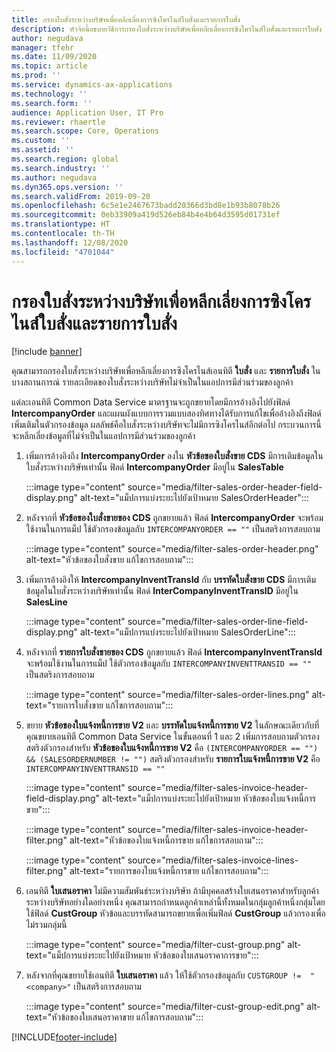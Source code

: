 ```yaml
---
title: กรองใบสั่งระหว่างบริษัทเพื่อหลีกเลี่ยงการซิงโครไนส์ใบสั่งและรายการใบสั่ง
description: หัวจ้อนี้อธบายวิธีการกรองใบสั่งระหว่างบริษัทเพื่อหลีกเลี่ยงการซิงโครไนส์ใบสั่งและรายการใบสั่ง
author: negudava
manager: tfehr
ms.date: 11/09/2020
ms.topic: article
ms.prod: ''
ms.service: dynamics-ax-applications
ms.technology: ''
ms.search.form: ''
audience: Application User, IT Pro
ms.reviewer: rhaertle
ms.search.scope: Core, Operations
ms.custom: ''
ms.assetid: ''
ms.search.region: global
ms.search.industry: ''
ms.author: negudava
ms.dyn365.ops.version: ''
ms.search.validFrom: 2019-09-20
ms.openlocfilehash: 6c5e1e2467673badd20366d3bd8e1b93b8078b26
ms.sourcegitcommit: 0eb33909a419d526eb84b4e4b64d3595d01731ef
ms.translationtype: HT
ms.contentlocale: th-TH
ms.lasthandoff: 12/08/2020
ms.locfileid: "4701044"
---
```

# <a name="filter-intercompany-orders-to-avoid-synchronizing-orders-and-orderlines"></a>กรองใบสั่งระหว่างบริษัทเพื่อหลีกเลี่ยงการซิงโครไนส์ใบสั่งและรายการใบสั่ง

[!include [banner](../../includes/banner.md)]

คุณสามารถกรองใบสั่งระหว่างบริษัทเพื่อหลีกเลี่ยงการซิงโครไนส์เอนทิตี **ใบสั่ง** และ **รายการใบสั่ง** ในบางสถานการณ์ รายละเอียดของใบสั่งระหว่างบริษัทไม่จำเป็นในแอปการมีส่วนร่วมของลูกค้า

แต่ละเอนทิตี Common Data Service มาตรฐานจะถูกขยายโดยมีการอ้างอิงไปยังฟิลด์ **IntercompanyOrder** และแผนผังแบบการรวมแบบสองทิศทางได้รับการแก้ไขเพื่ออ้างอิงถึงฟิลด์เพิ่มเติมในตัวกรองข้อมูล ผลลัพธ์คือใบสั่งระหว่างบริษัทจะไม่มีการซิงโครไนส์อีกต่อไป กระบวนการนี้จะหลีกเลี่ยงข้อมูลที่ไม่จำเป็นในแอปการมีส่วนร่วมของลูกค้า

1. เพิ่มการอ้างอิงถึง **IntercompanyOrder** ลงใน **หัวข้อของใบสั่งขาย CDS** มีการเติมข้อมูลในใบสั่งระหว่างบริษัทเท่านั้น ฟิลด์ **IntercompanyOrder** มีอยู่ใน **SalesTable**

    :::image type="content" source="media/filter-sales-order-header-field-display.png" alt-text="แม็ปการแบ่งระยะไปยังเป้าหมาย SalesOrderHeader":::
    
2. หลังจากที่ **หัวข้อของใบสั่งขายของ CDS** ถูกขยายแล้ว ฟิลด์ **IntercompanyOrder** จะพร้อมใช้งานในการแม็ป ใช้ตัวกรองข้อมูลกับ `INTERCOMPANYORDER == ""` เป็นสตริงการสอบถาม

    :::image type="content" source="media/filter-sales-order-header.png" alt-text="หัวข้อของใบสั่งขาย แก้ไขการสอบถาม":::

3. เพิ่มการอ้างอิงให้ **IntercompanyInventTransId** กับ **บรรทัดใบสั่งขาย CDS**  มีการเติมข้อมูลในใบสั่งระหว่างบริษัทเท่านั้น ฟิลด์ **InterCompanyInventTransID** มีอยู่ใน **SalesLine**

    :::image type="content" source="media/filter-sales-order-line-field-display.png" alt-text="แม็ปการแบ่งระยะไปยังเป้าหมาย SalesOrderLine":::

4. หลังจากที่ **รายการใบสั่งขายของ CDS** ถูกขยายแล้ว ฟิลด์ **IntercompanyInventTransId** จะพร้อมใช้งานในการแม็ป ใช้ตัวกรองข้อมูลกับ `INTERCOMPANYINVENTTRANSID == ""` เป็นสตริงการสอบถาม

    :::image type="content" source="media/filter-sales-order-lines.png" alt-text="รายการใบสั่งขาย แก้ไขการสอบถาม":::

5. ขยาย **หัวข้อของใบแจ้งหนี้การขาย V2** และ **บรรทัดใบแจ้งหนี้การขาย V2** ในลักษณะเดียวกับที่คุณขยายเอนทิตี Common Data Service ในขั้นตอนที่ 1 และ 2 เพิ่มการสอบถามตัวกรอง สตริงตัวกรองสำหรับ **หัวข้อของใบแจ้งหนี้การขาย V2** คือ `(INTERCOMPANYORDER == "") && (SALESORDERNUMBER != "")` สตริงตัวกรองสำหรับ **รายการใบแจ้งหนี้การขาย V2** คือ `INTERCOMPANYINVENTTRANSID == ""`

    :::image type="content" source="media/filter-sales-invoice-header-field-display.png" alt-text="แม็ปการแบ่งระยะไปยังเป้าหมาย หัวข้อของใบแจ้งหนี้การขาย":::

    :::image type="content" source="media/filter-sales-invoice-header-filter.png" alt-text="หัวข้อของใบแจ้งหนี้การขาย แก้ไขการสอบถาม":::

    :::image type="content" source="media/filter-sales-invoice-lines-filter.png" alt-text="รายการของใบแจ้งหนี้การขาย แก้ไขการสอบถาม":::

6. เอนทิตี **ใบเสนอราคา** ไม่มีความสัมพันธ์ระหว่างบริษัท ถ้ามีบุคคลสร้างใบเสนอราคาสำหรับลูกค้าระหว่างบริษัทอย่างใดอย่างหนึ่ง คุณสามารถกำหนดลูกค้าเหล่านี้ทั้งหมดในกลุ่มลูกค้าหนึ่งกลุ่มโดยใช้ฟิลด์ **CustGroup**  หัวข้อและบรรทัดสามารถขยายเพื่อเพิ่มฟิลด์ **CustGroup** แล้วกรองเพื่อไม่รวมกลุ่มนี้

    :::image type="content" source="media/filter-cust-group.png" alt-text="แม็ปการแบ่งระยะไปยังเป้าหมาย หัวข้อของใบเสนอราคาการขาย":::

7. หลังจากที่คุณขยายใช้เอนทิตี **ใบเสนอราคา** แล้ว ให้ใช้ตัวกรองข้อมูลกับ `CUSTGROUP !=  "<company>"` เป็นสตริงการสอบถาม

    :::image type="content" source="media/filter-cust-group-edit.png" alt-text="หัวข้อของใบเสนอราคาขาย แก้ไขการสอบถาม":::


[!INCLUDE[footer-include](../../../../includes/footer-banner.md)]